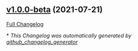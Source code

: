 

## [v1.0.0-beta](https://github.com/devlooped/dotnet-evergreen/tree/v1.0.0-beta) (2021-07-21)

[Full Changelog](https://github.com/devlooped/dotnet-evergreen/compare/e24711c6b7dff84d1f75ce3eca12296d36197096...v1.0.0-beta)



\* *This Changelog was automatically generated by [github_changelog_generator](https://github.com/github-changelog-generator/github-changelog-generator)*
